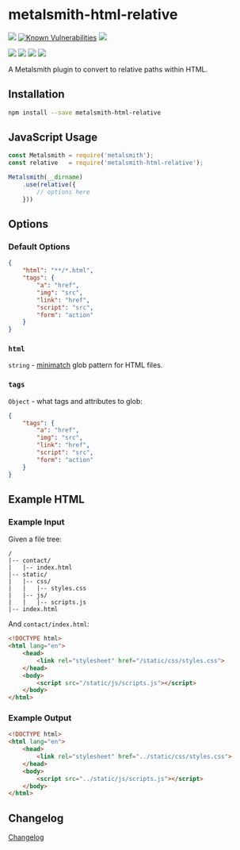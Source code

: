 # metalsmith-html-relative

[![](https://badgen.net/npm/v/metalsmith-html-relative?icon=npm)](https://www.npmjs.com/package/metalsmith-html-relative)
[![Known Vulnerabilities](https://snyk.io/test/npm/metalsmith-html-relative/badge.svg)](https://snyk.io/test/npm/metalsmith-html-relative)
[![](https://badgen.net/npm/dw/metalsmith-html-relative)](https://www.npmjs.com/package/metalsmith-html-relative)

[![](https://badgen.net/badge/emmercm/metalsmith-html-relative/purple?icon=github)](https://github.com/emmercm/metalsmith-html-relative)
[![](https://badgen.net/circleci/github/emmercm/metalsmith-html-relative/master?icon=circleci)](https://github.com/emmercm/metalsmith-html-relative/blob/master/.circleci/config.yml)
[![](https://badgen.net/codecov/c/github/emmercm/metalsmith-html-relative/master?icon=codecov)](https://codecov.io/gh/emmercm/metalsmith-html-relative)
[![](https://badgen.net/github/license/emmercm/metalsmith-html-relative?color=grey)](https://github.com/emmercm/metalsmith-html-relative/blob/master/LICENSE)

A Metalsmith plugin to convert to relative paths within HTML.

## Installation

```bash
npm install --save metalsmith-html-relative
```

## JavaScript Usage

```javascript
const Metalsmith = require('metalsmith');
const relative   = require('metalsmith-html-relative');

Metalsmith(__dirname)
    .use(relative({
        // options here
    }))
```

## Options

### Default Options

```json
{
    "html": "**/*.html",
    "tags": {
        "a": "href",
        "img": "src",
        "link": "href",
        "script": "src",
        "form": "action"
    }
}
```

### `html`

`string` - [minimatch](https://www.npmjs.com/package/minimatch) glob pattern for HTML files.

### `tags`

`Object` - what tags and attributes to glob:

```json
{
    "tags": {
        "a": "href",
        "img": "src",
        "link": "href",
        "script": "src",
        "form": "action"
    }
}
```

## Example HTML

### Example Input

Given a file tree:

```
/
|-- contact/
|   |-- index.html
|-- static/
|   |-- css/
|   |   |-- styles.css
|   |-- js/
|   |   |-- scripts.js
|-- index.html
```

And `contact/index.html`:

```html
<!DOCTYPE html>
<html lang="en">
    <head>
        <link rel="stylesheet" href="/static/css/styles.css">
    </head>
    <body>
        <script src="/static/js/scripts.js"></script>
    </body>
</html>
```

### Example Output

```html
<!DOCTYPE html>
<html lang="en">
    <head>
        <link rel="stylesheet" href="../static/css/styles.css">
    </head>
    <body>
        <script src="../static/js/scripts.js"></script>
    </body>
</html>
```

## Changelog

[Changelog](./CHANGELOG.md)
